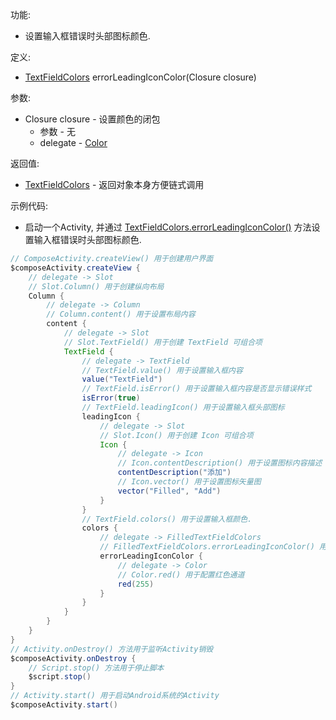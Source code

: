 功能:

+ 设置输入框错误时头部图标颜色.

定义:

+ [TextFieldColors](/API/UI/Compose/Theme/Color/TextFieldColors/README.md) errorLeadingIconColor(Closure
  closure)

参数:

+ Closure closure - 设置颜色的闭包
    + 参数 - 无
    + delegate - [Color](/API/UI/Compose/Theme/Color/Color/README.md)

返回值:

+ [TextFieldColors](/API/UI/Compose/Theme/Color/TextFieldColors/README.md) - 返回对象本身方便链式调用

示例代码:

+ 启动一个Activity,
  并通过 [TextFieldColors.errorLeadingIconColor()](/API/UI/Compose/Theme/Color/TextFieldColors/README.md?id=errorLeadingIconColor)
  方法设置输入框错误时头部图标颜色.

```groovy
// ComposeActivity.createView() 用于创建用户界面
$composeActivity.createView {
    // delegate -> Slot
    // Slot.Column() 用于创建纵向布局
    Column {
        // delegate -> Column
        // Column.content() 用于设置布局内容
        content {
            // delegate -> Slot
            // Slot.TextField() 用于创建 TextField 可组合项
            TextField {
                // delegate -> TextField
                // TextField.value() 用于设置输入框内容
                value("TextField")
                // TextField.isError() 用于设置输入框内容是否显示错误样式
                isError(true)
                // TextField.leadingIcon() 用于设置输入框头部图标
                leadingIcon {
                    // delegate -> Slot
                    // Slot.Icon() 用于创建 Icon 可组合项
                    Icon {
                        // delegate -> Icon
                        // Icon.contentDescription() 用于设置图标内容描述
                        contentDescription("添加")
                        // Icon.vector() 用于设置图标矢量图
                        vector("Filled", "Add")
                    }
                }
                // TextField.colors() 用于设置输入框颜色.
                colors {
                    // delegate -> FilledTextFieldColors
                    // FilledTextFieldColors.errorLeadingIconColor() 用于设置输入框错误时头部图标颜色
                    errorLeadingIconColor {
                        // delegate -> Color
                        // Color.red() 用于配置红色通道
                        red(255)
                    }
                }
            }
        }
    }
}
// Activity.onDestroy() 方法用于监听Activity销毁
$composeActivity.onDestroy {
    // Script.stop() 方法用于停止脚本
    $script.stop()
}
// Activity.start() 用于启动Android系统的Activity
$composeActivity.start()
```